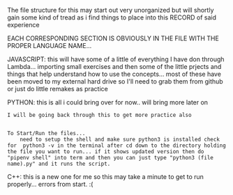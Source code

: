 The file structure for this may start out very unorganized but will shortly gain some kind of tread as i find things to place into this RECORD of said experience

EACH CORRESPONDING SECTION IS OBVIOUSLY IN THE FILE WITH THE PROPER LANGUAGE NAME... 

JAVASCRIPT:
    this will have some of a little of everything I have don through Lambda... importing small exercises and then some of the little prjects and things that help understand how to use the concepts... 
    most of these have been moved to my external hard drive so I'll need to grab them from github or just do little remakes as practice


PYTHON:
    this is all i could bring over for now.. will bring more later on
    
    I will be going back through this to get more practice also


    To Start/Run the files...
        need to setup the shell and make sure python3 is installed check for  python3 -v in the terminal after cd down to the directory holding the file you want to run... if it shows updated version then do "pipenv shell" into term and then you can just type "python3 (file name).py" and it runs the script.


C++:
    this is a new one for me so this may take a minute to get to run properly... errors from start. :(

